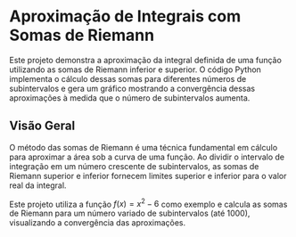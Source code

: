 # Aproximação de Integrais com Somas de Riemann

Este projeto demonstra a aproximação da integral definida de uma função utilizando as somas de Riemann inferior e superior. O código Python implementa o cálculo dessas somas para diferentes números de subintervalos e gera um gráfico mostrando a convergência dessas aproximações à medida que o número de subintervalos aumenta.

## Visão Geral

O método das somas de Riemann é uma técnica fundamental em cálculo para aproximar a área sob a curva de uma função. Ao dividir o intervalo de integração em um número crescente de subintervalos, as somas de Riemann superior e inferior fornecem limites superior e inferior para o valor real da integral.

Este projeto utiliza a função $f(x) = x^2 - 6$ como exemplo e calcula as somas de Riemann para um número variado de subintervalos (até 1000), visualizando a convergência das aproximações.
